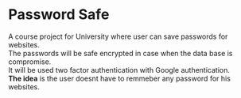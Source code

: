 # Password Safe
A course project for University where user can save passwords for websites.  
The passwords will be safe encrypted in case when the data base is compromise.  
It will be used two factor authentication with Google authentication.  
**The idea** is the user doesnt have to remmeber any password for his websites.  
